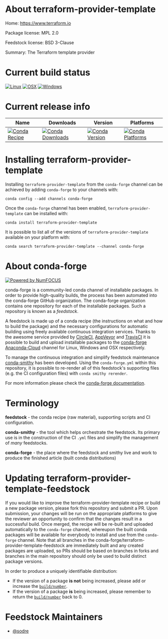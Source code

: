 <!--
# -*- mode: jinja -*-
-->

About terraform-provider-template
=================================

Home: https://www.terraform.io

Package license: MPL 2.0

Feedstock license: BSD 3-Clause

Summary: The Terraform template provider



Current build status
====================

[![Linux](https://img.shields.io/circleci/project/github/conda-forge/terraform-provider-template-feedstock/master.svg?label=Linux)](https://circleci.com/gh/conda-forge/terraform-provider-template-feedstock)
[![OSX](https://img.shields.io/travis/conda-forge/terraform-provider-template-feedstock/master.svg?label=macOS)](https://travis-ci.org/conda-forge/terraform-provider-template-feedstock)
[![Windows](https://img.shields.io/appveyor/ci/conda-forge/terraform-provider-template-feedstock/master.svg?label=Windows)](https://ci.appveyor.com/project/conda-forge/terraform-provider-template-feedstock/branch/master)

Current release info
====================

| Name | Downloads | Version | Platforms |
| --- | --- | --- | --- |
| [![Conda Recipe](https://img.shields.io/badge/recipe-terraform--provider--template-green.svg)](https://anaconda.org/conda-forge/terraform-provider-template) | [![Conda Downloads](https://img.shields.io/conda/dn/conda-forge/terraform-provider-template.svg)](https://anaconda.org/conda-forge/terraform-provider-template) | [![Conda Version](https://img.shields.io/conda/vn/conda-forge/terraform-provider-template.svg)](https://anaconda.org/conda-forge/terraform-provider-template) | [![Conda Platforms](https://img.shields.io/conda/pn/conda-forge/terraform-provider-template.svg)](https://anaconda.org/conda-forge/terraform-provider-template) |

Installing terraform-provider-template
======================================

Installing `terraform-provider-template` from the `conda-forge` channel can be achieved by adding `conda-forge` to your channels with:

```
conda config --add channels conda-forge
```

Once the `conda-forge` channel has been enabled, `terraform-provider-template` can be installed with:

```
conda install terraform-provider-template
```

It is possible to list all of the versions of `terraform-provider-template` available on your platform with:

```
conda search terraform-provider-template --channel conda-forge
```


About conda-forge
=================

[![Powered by NumFOCUS](https://img.shields.io/badge/powered%20by-NumFOCUS-orange.svg?style=flat&colorA=E1523D&colorB=007D8A)](http://numfocus.org)

conda-forge is a community-led conda channel of installable packages.
In order to provide high-quality builds, the process has been automated into the
conda-forge GitHub organization. The conda-forge organization contains one repository
for each of the installable packages. Such a repository is known as a *feedstock*.

A feedstock is made up of a conda recipe (the instructions on what and how to build
the package) and the necessary configurations for automatic building using freely
available continuous integration services. Thanks to the awesome service provided by
[CircleCI](https://circleci.com/), [AppVeyor](https://www.appveyor.com/)
and [TravisCI](https://travis-ci.org/) it is possible to build and upload installable
packages to the [conda-forge](https://anaconda.org/conda-forge)
[Anaconda-Cloud](https://anaconda.org/) channel for Linux, Windows and OSX respectively.

To manage the continuous integration and simplify feedstock maintenance
[conda-smithy](https://github.com/conda-forge/conda-smithy) has been developed.
Using the ``conda-forge.yml`` within this repository, it is possible to re-render all of
this feedstock's supporting files (e.g. the CI configuration files) with ``conda smithy rerender``.

For more information please check the [conda-forge documentation](https://conda-forge.org/docs/).

Terminology
===========

**feedstock** - the conda recipe (raw material), supporting scripts and CI configuration.

**conda-smithy** - the tool which helps orchestrate the feedstock.
                   Its primary use is in the construction of the CI ``.yml`` files
                   and simplify the management of *many* feedstocks.

**conda-forge** - the place where the feedstock and smithy live and work to
                  produce the finished article (built conda distributions)


Updating terraform-provider-template-feedstock
==============================================

If you would like to improve the terraform-provider-template recipe or build a new
package version, please fork this repository and submit a PR. Upon submission,
your changes will be run on the appropriate platforms to give the reviewer an
opportunity to confirm that the changes result in a successful build. Once
merged, the recipe will be re-built and uploaded automatically to the
`conda-forge` channel, whereupon the built conda packages will be available for
everybody to install and use from the `conda-forge` channel.
Note that all branches in the conda-forge/terraform-provider-template-feedstock are
immediately built and any created packages are uploaded, so PRs should be based
on branches in forks and branches in the main repository should only be used to
build distinct package versions.

In order to produce a uniquely identifiable distribution:
 * If the version of a package **is not** being increased, please add or increase
   the [``build/number``](https://conda.io/docs/user-guide/tasks/build-packages/define-metadata.html#build-number-and-string).
 * If the version of a package **is** being increased, please remember to return
   the [``build/number``](https://conda.io/docs/user-guide/tasks/build-packages/define-metadata.html#build-number-and-string)
   back to 0.

Feedstock Maintainers
=====================

* [@sodre](https://github.com/sodre/)

